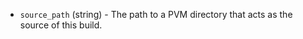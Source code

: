 <!-- Code generated from the comments of the Config struct in builder/parallels/pvm/config.go; DO NOT EDIT MANUALLY -->

-   `source_path` (string) - The path to a PVM directory that acts as the source
    of this build.
    